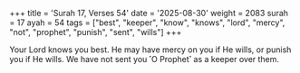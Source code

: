 +++
title = 'Surah 17, Verses 54'
date = '2025-08-30'
weight = 2083
surah = 17
ayah = 54
tags = ["best", "keeper", "know", "knows", "lord", "mercy", "not", "prophet", "punish", "sent", "wills"]
+++

Your Lord knows you best. He may have mercy on you if He wills, or punish you if He wills. We have not sent you ˹O Prophet˺ as a keeper over them.